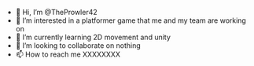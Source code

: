 - 👋 Hi, I’m @TheProwler42
- 👀 I’m interested in a platformer game that me and my team are working on
- 🌱 I’m currently learning 2D movement and unity
- 💞️ I’m looking to collaborate on nothing
- 📫 How to reach me XXXXXXXX

<!---
TheProwler42/TheProwler42 is a ✨ special ✨ repository because its `README.md` (this file) appears on your GitHub profile.
You can click the Preview link to take a look at your changes.
--->
